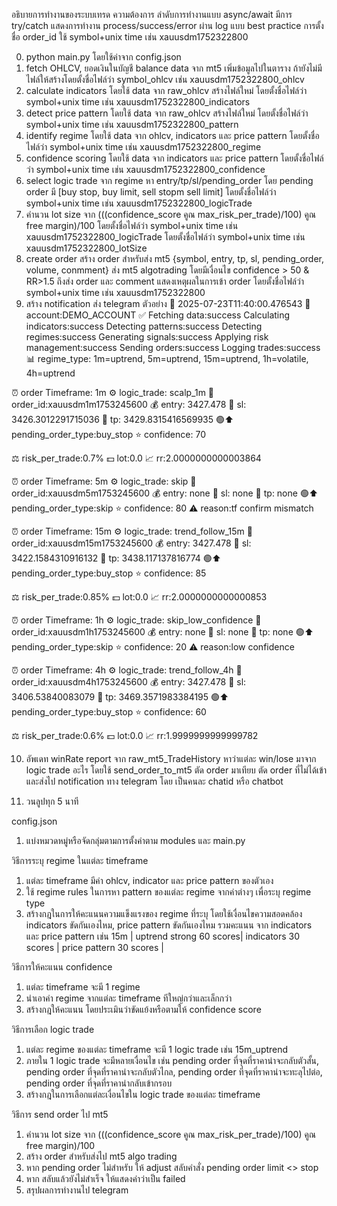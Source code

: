 อธิบายการทำงานของระบบเทรด
ความต้องการ
ลำดับการทำงานแบบ async/await มีการ try/catch แสดงการทำงาน process/success/error ผ่าน log แบบ best practice
การตั้งชื่อ order_id ใช้ symbol+unix time เช่น xauusdm1752322800

0. python main.py โดยใช้ค่าจาก config.json
1. fetch OHLCV, ยอดเงินในบัญชี balance data จาก mt5 เพิ่มข้อมูลไปในตาราง ถ้ายังไม่มีไฟล์ให้สร้างโดยตั้งชื่อไฟล์ว่า symbol_ohlcv เช่น xauusdm1752322800_ohlcv
2. calculate indicators โดยใช้ data จาก raw_ohlcv สร้างไฟล์ใหม่ โดยตั้งชื่อไฟล์ว่า symbol+unix time เช่น xauusdm1752322800_indicators
3. detect price pattern โดยใช้ data จาก raw_ohlcv สร้างไฟล์ใหม่ โดยตั้งชื่อไฟล์ว่า symbol+unix time เช่น xauusdm1752322800_pattern
4. identify regime โดยใช้ data จาก ohlcv, indicators และ price pattern โดยตั้งชื่อไฟล์ว่า symbol+unix time เช่น xauusdm1752322800_regime
5. confidence scoring โดยใช้ data จาก indicators และ price pattern โดยตั้งชื่อไฟล์ว่า symbol+unix time เช่น xauusdm1752322800_confidence
6. select logic trade จาก regime หา entry/tp/sl/pending_order โดย pending order มี [buy stop, buy limit, sell stopm sell limit] โดยตั้งชื่อไฟล์ว่า symbol+unix time เช่น xauusdm1752322800_logicTrade
7. คำนวน lot size จาก (((confidence_score คูณ max_risk_per_trade)/100) คูณ free margin)/100 โดยตั้งชื่อไฟล์ว่า symbol+unix time เช่น xauusdm1752322800_logicTrade โดยตั้งชื่อไฟล์ว่า symbol+unix time เช่น xauusdm1752322800_lotSize
8. create order สร้าง order สำหรับส่ง mt5 {symbol, entry, tp, sl, pending_order, volume, conmment} ส่ง mt5 algotrading โดยมีเงื่อนไข confidence > 50 & RR>1.5 ถึงส่ง order และ comment แสดงเหตุผลในการเข้า order โดยตั้งชื่อไฟล์ว่า symbol+unix time เช่น xauusdm1752322800
9. สร้าง notification ส่ง telegram
   ตัวอย่าง
   📅 2025-07-23T11:40:00.476543
   🏦 account:DEMO_ACCOUNT
   ✅ Fetching data:success Calculating indicators:success Detecting patterns:success Detecting regimes:success Generating signals:success Applying risk management:success Sending orders:success Logging trades:success
   📊 regime_type: 1m=uptrend, 5m=uptrend, 15m=uptrend, 1h=volatile, 4h=uptrend

⏰ order Timeframe: 1m
⚙️ logic_trade: scalp_1m
📌 order_id:xauusdm1m1753245600
💰 entry: 3427.478
🛑 sl: 3426.3012291715036
🎯 tp: 3429.8315416569935
🟢⬆️ pending_order_type:buy_stop
⭐️ confidence: 70

⚖️ risk_per_trade:0.7%
💵 lot:0.0
📈 rr:2.0000000000003864

⏰ order Timeframe: 5m
⚙️ logic_trade: skip
📌 order_id:xauusdm5m1753245600
💰 entry: none
🛑 sl: none
🎯 tp: none
🟢⬆️ pending_order_type:skip
⭐️ confidence: 80
⚠️ reason:tf confirm mismatch

⏰ order Timeframe: 15m
⚙️ logic_trade: trend_follow_15m
📌 order_id:xauusdm15m1753245600
💰 entry: 3427.478
🛑 sl: 3422.1584310916132
🎯 tp: 3438.117137816774
🟢⬆️ pending_order_type:buy_stop
⭐️ confidence: 85

⚖️ risk_per_trade:0.85%
💵 lot:0.0
📈 rr:2.0000000000000853

⏰ order Timeframe: 1h
⚙️ logic_trade: skip_low_confidence
📌 order_id:xauusdm1h1753245600
💰 entry: none
🛑 sl: none
🎯 tp: none
🟢⬆️ pending_order_type:skip
⭐️ confidence: 20
⚠️ reason:low confidence

⏰ order Timeframe: 4h
⚙️ logic_trade: trend_follow_4h
📌 order_id:xauusdm4h1753245600
💰 entry: 3427.478
🛑 sl: 3406.53840083079
🎯 tp: 3469.3571983384195
🟢⬆️ pending_order_type:buy_stop
⭐️ confidence: 60

⚖️ risk_per_trade:0.6%
💵 lot:0.0
📈 rr:1.9999999999999782

10. อัพเดท winRate report จาก raw_mt5_TradeHistory หาว่าแต่ละ win/lose มาจาก logic trade อะไร โดยใช้ send_order_to_mt5 ตัด order มาเทียบ ตัด order ที่ไม่ได้เข้า และส่งไป notification ทาง telegram โดย เป็นคนละ chatid หรือ chatbot

11. วนลูปทุก 5 นาที

config.json

1. แบ่งหมวดหมู่หรือจัดกลุ่มตามการตั้งค่าตาม modules และ main.py

วิธีการระบุ regime ในแต่ละ timeframe

1. แต่ละ timeframe มีค่า ohlcv, indicator และ price pattern ของตัวเอง
2. ใช้ regime rules ในการหา pattern ของแต่ละ regime จากค่าต่างๆ เพื่อระบุ regime type
3. สร้างกฎในการให้คะแนนความแข็งแรงของ regime ที่ระบุ โดยใช้เงื่อนไขความสอดคล้อง indicators ขัดกันเองไหม, price pattern ขัดกันเองไหม รวมคะแนน จาก indicators และ price pattern เช่น 15m | uptrend strong 60 scores| indicators 30 scores | price pattern 30 scores |

วิธีการให้คะแนน confidence

1. แต่ละ timeframe จะมี 1 regime
2. นำเอาค่า regime จากแต่ละ timeframe ทีใหญ่กว่าและเล็กกว่า
3. สร้างกฎให้คะแนน โดยประเมินว่าขัดแย้งหรือตามให้ confidence score

วิธีการเลือก logic trade

1. แต่ละ regime ของแต่ละ timeframe จะมี 1 logic trade เช่น 15m_uptrend
2. ภายใน 1 logic trade จะมีหลายเงื่อนไข เช่น pending order ที่จุดที่ราคาน่าจะกลับตัวสั้น, pending order ที่จุดที่ราคาน่าจะกลับตัวไกล, pending order ที่จุดที่ราคาน่าจะทะลุไปต่อ, pending order ที่จุดที่ราคาน่ากลับเข้ากรอบ
3. สร้างกฎในการเลือกแต่ละเงื่อนไขใน logic trade ของแต่ละ timeframe

วิธีการ send order ไป mt5

1. คำนวน lot size จาก (((confidence_score คูณ max_risk_per_trade)/100) คูณ free margin)/100
2. สร้าง order สำหรับส่งไป mt5 algo trading
3. หาก pending order ไม่สำหรับ ให้ adjust สลับคำสั่ง pending order limit <> stop
4. หาก สลับแล้วยังไม่สำเร็จ ให้แสดงค่าว่าเป็น failed
5. สรุปผลการทำงานไป telegram
